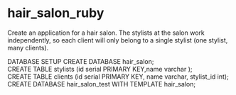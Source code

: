 # hair_salon_ruby
Create an application for a hair salon. The stylists at the salon work independently, so each client will only belong to a single stylist (one stylist, many clients).

DATABASE SETUP
CREATE DATABASE hair_salon;
CREATE TABLE stylists (id serial PRIMARY KEY,name varchar );
CREATE TABLE clients (id serial PRIMARY KEY, name varchar, stylist_id int);
CREATE DATABASE hair_salon_test WITH TEMPLATE hair_salon;
